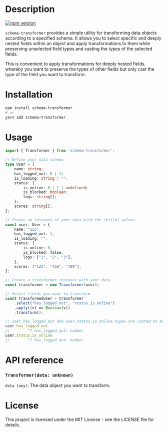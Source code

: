# Description
[![npm version](https://img.shields.io/npm/v/schema-transformer?style=flat&colorA=18181B&colorB=d8c449)](https://www.npmjs.com/package/sunsettia)

`schema-transformer` provides a simple utility for transforming data objects according to a specified schema. It allows you to select specific and deeply nested fields within an object and apply transformations to them while preserving unselected field types and casting the types of the selected fields. 

This is convenient to apply transformations for deeply nested fields, whereby you want to preserve the types of other fields but only cast the type of the field you want to transform.

# Installation

```bash
npm install schema-transformer
# or
yarn add schema-transformer
```

# Usage

```typescript
import { Transformer } from 'schema-transformer';

// Define your data schema
type User = {
    name: string;
    has_logged_out: 0 | 1;
    is_loading: string | "";
    status: {
        is_online: 0 | 1 | undefined;
        is_blocked: boolean;
        logs: string[];
    };
    scores: string[];
};

// Create an instance of your data with the initial values
const user: User = {
    name: "123",
    has_logged_out: 1,
    is_loading: "",
    status: {
        is_online: 0,
        is_blocked: false,
        logs: ["1", "2", "3"],
    },
    scores: ["123", "456", "789"],
};

// Create a transformer instance with your data
const transformer = new Transformer(user);

// Select fields you want to transform
const transformedUser = transformer
    .select("has_logged_out", "status.is_online")
    .apply((v) => Boolean(v))
    .transform();

// user.has_logged_out and user.status.is_online types are casted to boolean and values transformed
user.has_logged_out
//        ^? has_logged_out: number
user.status.is_online
//        ^? has_logged_out: number
```

# API reference
### `Transformer(data: unknown)`
`data (any)`: The data object you want to transform.

# License
This project is licensed under the MIT License - see the LICENSE file for details.

